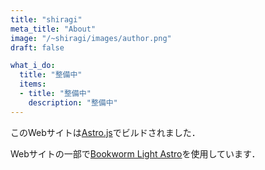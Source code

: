 ```yaml
---
title: "shiragi"
meta_title: "About"
image: "/~shiragi/images/author.png"
draft: false

what_i_do:
  title: "整備中"
  items:
  - title: "整備中"
    description: "整備中"
---
```


このWebサイトは[Astro.js](https://astro.build/)でビルドされました．

Webサイトの一部で[Bookworm Light Astro](https://github.com/themefisher/bookworm-light-astro)を使用しています．